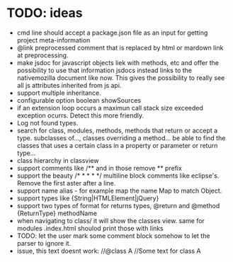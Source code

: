 
# TODO: ideas

 * cmd line should accept a package.json file as an input for getting project meta-information
 * @link preprocessed comment that is replaced by html or mardown link at preprocessing.
 * make jsdoc for javascript objects liek with methods, etc and offer the possibility to use that information jsdocs instead links to the nativemozilla document like now. This gives the possibility to really see all js attributes inherited from js api.
 * support multiple inheritance.
 * configurable option boolean showSources
 * if an extension loop occurs a maximun call stack size exceeded exception ocurrs. Detect this more friendly.
 * Log not found types.
 * search for class, modules, methods, methods that return or accept a type. subclasses of..., classes overriding a method... be able to find the classes that uses a certain class in a property or parameter or return type...
 * class hierarchy in classview
 * support comments like /** and in those remove ** prefix
 * support the beauty /* * * * */ multiline block comments like eclipse's. Remove the first aster after a line.
 * support name alias - for example map the name Map to match Object.
 * support types like {String|HTMLElement|jQuery}
 * support two types of format for returns types, @return and @method {ReturnType} methodName
 * when navigating to class/ it will show the classes view. same for modules .index.html shoulod print those with links
 * TODO: let the user mark some comment block somehow to let the parser to ignore it.
 * issue, this text doesnt work:
 //@class A
 //Some text for class A
